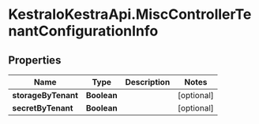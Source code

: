 # KestraIoKestraApi.MiscControllerTenantConfigurationInfo

## Properties

Name | Type | Description | Notes
------------ | ------------- | ------------- | -------------
**storageByTenant** | **Boolean** |  | [optional] 
**secretByTenant** | **Boolean** |  | [optional] 


